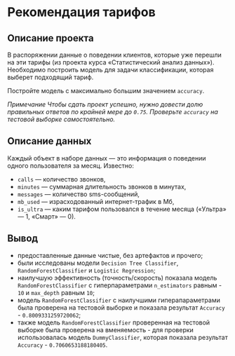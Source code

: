 # Рекомендация тарифов


## Описание проекта
В распоряжении данные о поведении клиентов, которые уже перешли на эти тарифы (из проекта курса «Статистический анализ данных»). Необходимо построить модель для задачи классификации, которая выберет подходящий тариф. 

Постройте модель с максимально большим значением `accuracy`. 

*Примечание*
*Чтобы сдать проект успешно, нужно довести долю правильных ответов по крайней мере до `0.75`. Проверьте `accuracy` на тестовой выборке самостоятельно.*

## Описание данных

Каждый объект в наборе данных — это информация о поведении одного пользователя за месяц. Известно:
- `сalls` — количество звонков,
- `minutes` — суммарная длительность звонков в минутах,
- `messages` — количество sms-сообщений,
- `mb_used` — израсходованный интернет-трафик в Мб,
- `is_ultra` — каким тарифом пользовался в течение месяца («Ультра» — 1, «Смарт» — 0).

## Вывод
- предоставленные данные чистые, без артефактов и прочего;
- были исследованы модели `Decision Tree Classifier`, `RandomForestClassifier` и `Logistic Regression`;
- наилучшую эффективность (точность/скорость) показала модель `RandomForestClassifier` с гиперпараметрами `n_estimators` равным - `10` и `max_depth` равным `10`;
- модель `RandomForestClassifier` с наилучшими гиперапараметрами была проверена на тестовой выборке и показала результат `Accuracy` - `0.8009331259720062`;
- также модель `RandomForestClassifier` проверенная на тестовой выборке была проверена на вменяемость - для проверки использовалась модель `DummyClassifier`, которая показала результат `Accuracy` - `0.7060653188180405`.
